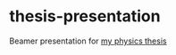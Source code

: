 # thesis-presentation

Beamer presentation for [my physics thesis](https://github.com/wilsonia/thesis)
